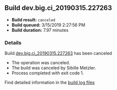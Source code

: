 ## Build dev.big.ci_20190315.227263
- **Build result:** `canceled`
- **Build queued:** 3/15/2019 2:27:56 PM
- **Build duration:** 7.97 minutes
### Details
Build [dev.big.ci_20190315.227263](https://winappstudio.visualstudio.com/web/build.aspx?pcguid=a4ef43be-68ce-4195-a619-079b4d9834c2&builduri=vstfs%3a%2f%2f%2fBuild%2fBuild%2f27263) has been canceled

+ The operation was canceled.
+ The build was canceled by Sibille Metzler.
+ Process completed with exit code 1.

Find detailed information in the [build log files](https://uwpctdiags.blob.core.windows.net/buildlogs/dev.big.ci_20190315.227263_logs.zip)
